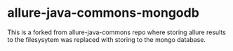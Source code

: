 # allure-java-commons-mongodb
This is a forked from allure-java-commons repo where storing allure results to the filesysytem was replaced with storing to the mongo database.
